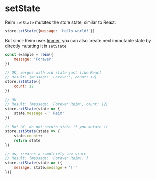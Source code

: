 # setState

Reim `setState` mutates the store state, similar to React:

```javascript
store.setState({message: 'Hello world!'})
```

But since Reim uses [Immer](https://github.com/mweststrate/immer), you can also create next immutable state by directly mutating it in `setState`

```javascript
const example = reim({
    message: 'Forever'
})

// OK, merges with old state just like React
// Result: {message: 'Forever', count: 12}
store.setState({
    count: 12
})

// OK
// Result: {message: 'Forever Reim', count: 12}
store.setState(state => {
    state.message = ' Reim'
})

// Not OK, do not return state if you mutate it
store.setState(state => {
    state.count++
    return state
})

// OK, creates a completely new state
// Result: {message: 'Forever Reim!!'}
store.setState(state => ({
    message: state.message + '!!'
}))
```

